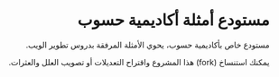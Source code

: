 <h1 dir="rtl">مستودع أمثلة أكاديمية حسوب</h1>

<p dir="rtl">مستودع خاص بأكاديمية حسوب، يحوي الأمثلة المرفقة بدروس تطوير الويب.</p>

<p dir="rtl">يمكنك استنساخ (fork) هذا المشروع واقتراح التعديلات أو تصويب العلل والعثرات.</p>
